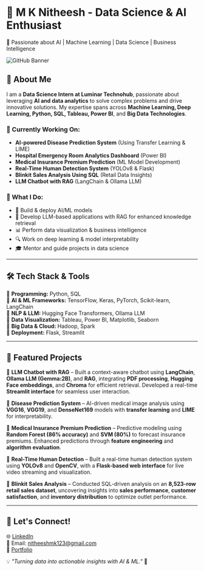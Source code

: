 # 📌 M K Nitheesh - Data Science & AI Enthusiast  
🚀 Passionate about AI | Machine Learning | Data Science | Business Intelligence  

![GitHub Banner](https://your-image-url.com) <!-- Optional: Add a banner image -->

## 👋 About Me  
I am a **Data Science Intern at Luminar Technohub**, passionate about leveraging **AI and data analytics** to solve complex problems and drive innovative solutions. My expertise spans across **Machine Learning, Deep Learning, Python, SQL, Tableau, Power BI**, and **Big Data Technologies**.  

### 🌟 Currently Working On:  
- **AI-powered Disease Prediction System** (Using Transfer Learning & LIME)  
- **Hospital Emergency Room Analytics Dashboard** (Power BI)  
- **Medical Insurance Premium Prediction** (ML Model Development)  
- **Real-Time Human Detection System** (YOLOv8 & Flask)  
- **Blinkit Sales Analysis Using SQL** (Retail Data Insights)  
- **LLM Chatbot with RAG** (LangChain & Ollama LLM)  

### 🎯 What I Do:  
- 🧠 Build & deploy AI/ML models  
- 🤖 Develop LLM-based applications with RAG for enhanced knowledge retrieval  
- 📊 Perform data visualization & business intelligence  
- 🔍 Work on deep learning & model interpretability  
- 🎓 Mentor and guide projects in data science  

---

## 🛠️ Tech Stack & Tools  
🔹 **Programming:** Python, SQL  
🔹 **AI & ML Frameworks:** TensorFlow, Keras, PyTorch, Scikit-learn, LangChain  
🔹 **NLP & LLM:** Hugging Face Transformers, Ollama LLM  
🔹 **Data Visualization:** Tableau, Power BI, Matplotlib, Seaborn  
🔹 **Big Data & Cloud:** Hadoop, Spark  
🔹 **Deployment:** Flask, Streamlit  

---

## 📂 Featured Projects  
📌 **LLM Chatbot with RAG** – Built a context-aware chatbot using **LangChain**, **Ollama LLM (Gemma:2B)**, and **RAG**, integrating **PDF processing**, **Hugging Face embeddings**, and **Chroma** for efficient retrieval. Developed a real-time **Streamlit interface** for seamless user interaction.  

📌 **Disease Prediction System** – AI-driven medical image analysis using **VGG16**, **VGG19**, and **DenseNet169** models with **transfer learning** and **LIME** for interpretability.  

📌 **Medical Insurance Premium Prediction** – Predictive modeling using **Random Forest (86% accuracy)** and **SVM (80%)** to forecast insurance premiums. Enhanced predictions through **feature engineering** and **algorithm evaluation**.  

📌 **Real-Time Human Detection** – Built a real-time human detection system using **YOLOv8** and **OpenCV**, with a **Flask-based web interface** for live video streaming and visualization.  

📌 **Blinkit Sales Analysis** – Conducted SQL-driven analysis on an **8,523-row retail sales dataset**, uncovering insights into **sales performance**, **customer satisfaction**, and **inventory distribution** to optimize outlet performance.  
 

---

## 💋 Let's Connect!  
🌐 [LinkedIn](https://www.linkedin.com/in/m-k-nitheesh-67bb97258)  
📧 Email: nitheeshmk123@gmail.com  
📌 [Portfolio](https://mknitheeesh.github.io/Portifolio1/)  

💡 *"Turning data into actionable insights with AI & ML."* 🚀
